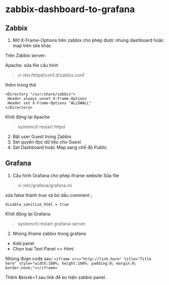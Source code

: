 # zabbix-dashboard-to-grafana
## Zabbix


1. Mở X-Frame-Options trên zabbix cho phép được nhúng dashboard hoặc map trên site khác



Trên Zabbix server:



Apache: sửa file cấu hình 



> vi /etc/httpd/conf.d/zabbix.conf

thêm trong thẻ 

    <Directory "/usr/share/zabbix">
     Header always unset X-Frame-Options
     Header set X-Frame-Options "ALLOWALL"
    </Directory>

Khởi động lại Apache

> systemctl restart httpd

2. Bật user Guest trong Zabbix
3. Set quyền đọc dữ liệu cho Guest
4. Set Dashboard hoặc Map sang chế độ Public

## Grafana

1. Cấu hình Grafana cho phép iframe website
Sửa file 

> vi /etc/grafana/grafana.ini

sửa false thành true và bỏ dấu comment ;

`disable_sanitize_html = true`

Khởi động lại Grafana

> systemctl restart grafana-server

2. Nhúng iframe zabbix trong grafana
- Add panel
- Chọn loại Text Panel >> Html



Nhúng đoạn code sau:
````<iframe src="http://link.here" title="Title here" style="width:100%; height:100%; padding:0; margin:0; border:none;"></iframe>````

Thêm &kiosk=1 sau link để ko hiện zabbix panel.
